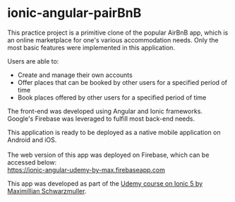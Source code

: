 # ionic-angular-pairBnB

This practice project is a primitive clone of the popular AirBnB app, which is an online marketplace for one's various accommodation needs. Only the most basic features were implemented in this application.<br>

Users are able to:
<ul>
  <li>Create and manage their own accounts</li>
  <li>Offer places that can be booked by other users for a specified period of time</li>
  <li>Book places offered by other users for a specified period of time</li>
</ul>

The front-end was developed using Angular and Ionic frameworks.<br>
Google's Firebase was leveraged to fulfill most back-end needs.<br>

This application is ready to be deployed as a native mobile application on Android and iOS.<br><br>
The web version of this app was deployed on Firebase, which can be accessed below:<br>
https://ionic-angular-udemy-by-max.firebaseapp.com

This app was developed as part of the <a href='https://www.udemy.com/course/ionic-2-the-practical-guide-to-building-ios-android-apps/' target="_blank">Udemy course on Ionic 5 by Maximillian Schwarzmuller</a>.<br>

